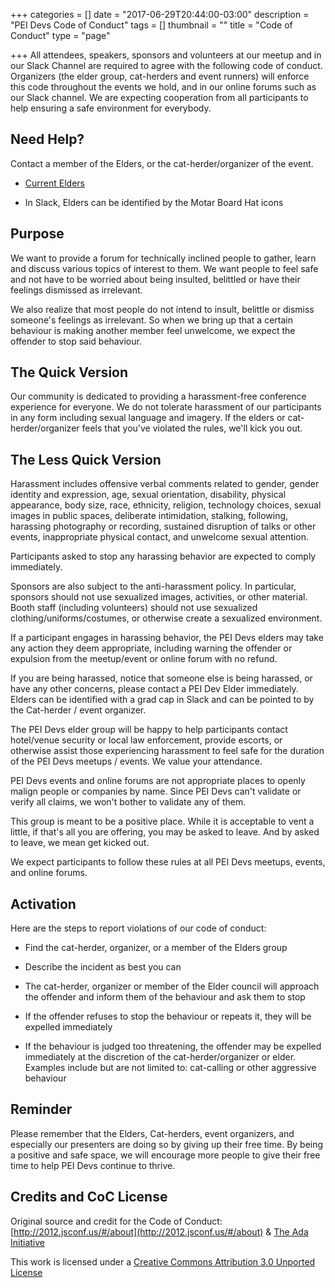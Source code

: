 +++
categories = []
date = "2017-06-29T20:44:00-03:00"
description = "PEI Devs Code of Conduct"
tags = []
thumbnail = ""
title = "Code of Conduct"
type = "page"

+++
All attendees, speakers, sponsors and volunteers at our meetup and in our Slack Channel are required to agree with the following code of conduct. Organizers (the elder group, cat-herders and event runners) will enforce this code throughout the events we hold, and in our online forums such as our Slack channel. We are expecting cooperation from all participants to help ensuring a safe environment for everybody.

## Need Help?

Contact a member of the Elders, or the cat-herder/organizer of the event.

* [Current Elders](/about/)

* In Slack, Elders can be identified by the Motar Board Hat icons

## Purpose

We want to provide a forum for technically inclined people to gather, learn and discuss various topics of interest to them. We want people to feel safe and not have to be worried about being insulted, belittled or have their feelings dismissed as irrelevant.

We also realize that most people do not intend to insult, belittle or dismiss someone's feelings as irrelevant. So when we bring up that a certain behaviour is making another member feel unwelcome, we expect the offender to stop said behaviour.

## The Quick Version

Our community is dedicated to providing a harassment-free conference experience for everyone. We do not tolerate harassment of our participants in any form including sexual language and imagery. If the elders or cat-herder/organizer feels that you've violated the rules, we'll kick you out.

## The Less Quick Version

Harassment includes offensive verbal comments related to gender, gender identity and expression, age, sexual orientation, disability, physical appearance, body size, race, ethnicity, religion, technology choices, sexual images in public spaces, deliberate intimidation, stalking, following, harassing photography or recording, sustained disruption of talks or other events, inappropriate physical contact, and unwelcome sexual attention.

Participants asked to stop any harassing behavior are expected to comply immediately.

Sponsors are also subject to the anti-harassment policy. In particular, sponsors should not use sexualized images, activities, or other material. Booth staff (including volunteers) should not use sexualized clothing/uniforms/costumes, or otherwise create a sexualized environment.

If a participant engages in harassing behavior, the PEI Devs elders may take any action they deem appropriate, including warning the offender or expulsion from the meetup/event or online forum with no refund.

If you are being harassed, notice that someone else is being harassed, or have any other concerns, please contact a PEI Dev Elder immediately. Elders can be identified with a grad cap in Slack and can be pointed to by the Cat-herder / event organizer.

The PEI Devs elder group will be happy to help participants contact hotel/venue security or local law enforcement, provide escorts, or otherwise assist those experiencing harassment to feel safe for the duration of the PEI Devs meetups / events. We value your attendance.

PEI Devs events and online forums are not appropriate places to openly malign people or companies by name. Since PEI Devs can't validate or verify all claims, we won't bother to validate any of them.

This group is meant to be a positive place. While it is acceptable to vent a little, if that's all you are offering, you may be asked to leave. And by asked to leave, we mean get kicked out.

We expect participants to follow these rules at all PEI Devs meetups, events, and online forums.

## Activation

Here are the steps to report violations of our code of conduct:

* Find the cat-herder, organizer, or a member of the Elders group

* Describe the incident as best you can

* The cat-herder, organizer or member of the Elder council will approach the offender and inform them of the behaviour and ask them to stop

* If the offender refuses to stop the behaviour or repeats it, they will be expelled immediately

* If the behaviour is judged too threatening, the offender may be expelled immediately at the discretion of the cat-herder/organizer or elder. Examples include but are not limited to: cat-calling or other aggressive behaviour

## Reminder

Please remember that the Elders, Cat-herders, event organizers, and especially our presenters are doing so by giving up their free time. By being a positive and safe space, we will encourage more people to give their free time to help PEI Devs continue to thrive.

## Credits and CoC License

Original source and credit for the Code of Conduct: [http://2012.jsconf.us/#/about](http://2012.jsconf.us/#/about) & [The Ada Initiative](http://geekfeminism.wikia.com/wiki/Conference_anti-harassment/Policy)

This work is licensed under a [Creative Commons Attribution 3.0 Unported License](http://creativecommons.org/licenses/by/3.0/deed.en_US)